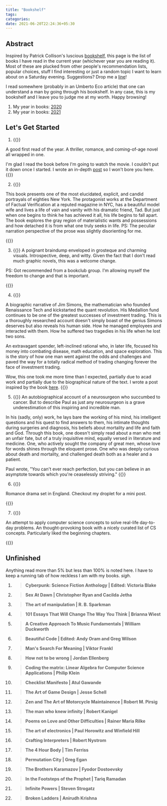 ```yaml
---
title: "Bookshelf"
tags:
categories:
date: 2021-06-20T22:24:36+05:30
---
```


## Abstract

Inspired by Patrick Collison's luscious [bookshelf][bookshelf], this page is the list of books I have read in the current year (whichever year you are reading it). Most of these are plucked from other people's recommendation lists, popular choices, stuff I find interesting or just a random topic I want to learn about on a Saturday evening. Suggestions? Drop me a [line][mailto]!

I read somewhere (probably in an Umberto Eco article) that one can understand a man by going through his bookshelf. In any case, this is my bookshelf and I leave you to judge me at my worth. Happy browsing!

1. My year in books: [2020][yib2020]
2. My year in books: [2021][yib2021]

## Let's Get Started

1. {{<ds sum="**Fierce People | Dirk Wittenhorn**">}}

A good first read of the year. A thriller, romance, and coming-of-age novel all wrapped in one.

I'm glad I read the book before I'm going to watch the movie. I couldn't put it down once I started. I wrote an in-depth [post](/post/fierce-people/) so I won't bore you here.
{{</ds>}}

2. {{<ds sum="**Bright Lights, Big City | Jay McInerney**">}}

This book presents one of the most elucidated, explicit, and candid portrayals of eighties New York. The protagonist works at the Department of Factual Verification at a reputed magazine in NYC, has a beautiful model wife and lives a life of vain and vanity with his dramatic friend, Tad. But just when one begins to think he has achieved it all, his life begins to fall apart.
The book explores the gray region of materialistic wants and possessions and how detached it is from what one truly seeks in life.
PS: The peculiar narration perspective of the prose was slightly disorienting for me.

{{</ds>}}

3. {{<ds sum="**Kari | Amruta Patil**">}}
A poignant braindump enveloped in grosteque and charming visuals. Introspective, deep, and witty. Given the fact that I don't read much graphic novels, this was a welcome change.

PS: Got recommended from a bookclub group. I'm allowing myself the freedom to change and that is important.

{{</ds>}}

4. {{<ds sum="**The Man Who Solved the Market | Gregory Zuckerman**">}}


A biographic narrative of Jim Simons, the mathematician who founded Renaissance Tech and kickstarted the quant revolution. His Medallion fund continues to be one of the greatest successes of investment trading. This is a thoroughly researched account doesn't simply boast of the genius Simons deserves but also reveals his human side. How he managed employees and interacted with them. How he suffered two tragedies in his life when he lost two sons.

An extravagant spender, left-inclined rational who, in later life, focused his money into combating disease, math education, and space exploration. This is the story of how one man went against the odds and challenges and paved the way for a totally radical method of trading changing forever the face of investment trading.

Wow, this one took me more time than I expected, partially due to acad work and partially due to the biographical nature of the text. I wrote a post inspired by the book [here](/post/the-quant-frenzy-a-crude-forecast/).
{{</ds>}}

5. {{<ds sum="**When Breath Becomes Air | Paul Kalanithi**">}}
An autobiographical account of a neurosurgeon who succumbed to cancer. But to describe Paul as just any neurosurgeon is a grave underestimation of this inspiring and incredible man.

In his (sadly, only) work, he lays bare the working of his mind, his intelligent questions and his quest to find answers to them, his intimate thoughts during surgeries and diagnosis, his beliefs about mortality and life and faith and God. Through this book, one doesn't simply read about a man who met an unfair fate, but of a truly inquisitive mind, equally versed in literature and medicine. One, who actively sought the company of great men, whose love for words shines through the eloquent prose. One who was deeply curious about death and mortality, and challenged death both as a healer and a patient.

Paul wrote, "You can't ever reach perfection, but you can believe in an asymptote towards which you're ceaselessly striving."
{{</ds>}}

6. {{<ds sum="**One Day | David Nicholls**">}}

Romance drama set in England. Checkout my droplet for a mini post.

{{</ds>}}    

7. {{<ds sum="**Algorithms to Live By | Brian Christian and Thomas L. Griffiths**">}}

An attempt to apply computer science concepts to solve real-life day-to-day problems. An thought-provoking book with a nicely curated list of CS concepts. Particularly liked the beginning chapters.    

{{</ds>}}

## Unfinished

Anything read more than 5% but less than 100% is noted here. I have to keep a running tab of how reckless I am with my books. _sigh_.

1. > **Cyberpunk: Science Fiction Anthology | Edited: Victoria Blake**

2. > **Sex At Dawn | Christopher Ryan and Cacilda Jetha**

3. > **The art of manipulation | R. B. Sparkman**

4. > **101 Essays That Will Change The Way You Think | Brianna Wiest**

5. > **A Creative Approach To Music Fundamentals | William Duckworth**

6. > **Beautiful Code | Edited: Andy Oram and Greg Wilson**

7. > **Man's Search For Meaning | Viktor Frankl**

8. > **How not to be wrong | Jordan Ellenberg**

9. > **Coding the matrix: Linear Algebra for Computer Science Applications | Philip Klein**

10. > **Checklist Manifesto | Atul Gawande**

11. > **The Art of Game Design | Jesse Schell**

12. > **Zen and The Art of Motorcycle Maintainence | Robert M. Pirsig**

13. > **The man who knew infinity | Robert Kanigel**

14. > **Poems on Love and Other Difficulties | Rainer Maria Rilke**

15. > **The art of electronics | Paul Horowitz and Winfield Hill**

16. > **Crafting Interpreters | Robert Nystrom**

17. > **The 4 Hour Body | Tim Ferriss**

18. > **Permutation City | Greg Egan**

19. > **The Brothers Karamazov | Fyodor Dostoevsky**

20. > **In the Footsteps of the Prophet | Tariq Ramadan**

21. > **Infinite Powers | Steven Strogatz**

22. > **Broken Ladders | Anirudh Krishna**

[bookshelf]: https://patrickcollison.com/bookshelf
[mailto]: mailto:g454236@gmail.com
[current]: /bookshelf/current-reading.md
[yib2020]: /bs/yib2020
[yib2021]: /bs/yib2021
[0]: /post/thoughts-ready-player-two-book/
<!-- [1]: /habits -->
[2]: /post/thoughts-design-for-hackers-book
[3]: /post/notes-design-for-hackers-by-david-kadavy
[4]: /post/thoughts-unix-history-and-memoir-book/
<!-- [5]: /notes-naked-economics -->
[6]: /post/notes-the-richest-man-in-babylon-by-george-s.-clason/

